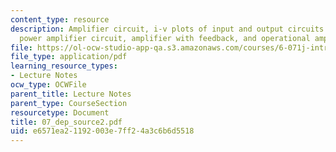 ```yaml
---
content_type: resource
description: Amplifier circuit, i-v plots of input and output circuits of an amplifier,
  power amplifier circuit, amplifier with feedback, and operational amplifier.
file: https://ol-ocw-studio-app-qa.s3.amazonaws.com/courses/6-071j-introduction-to-electronics-signals-and-measurement-spring-2006/e6571ea21192003e7ff24a3c6b6d5518_07_dep_source2.pdf
file_type: application/pdf
learning_resource_types:
- Lecture Notes
ocw_type: OCWFile
parent_title: Lecture Notes
parent_type: CourseSection
resourcetype: Document
title: 07_dep_source2.pdf
uid: e6571ea2-1192-003e-7ff2-4a3c6b6d5518
---
```

